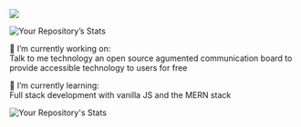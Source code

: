 

![](https://github.com/laurelayounis/laurelayounis/blob/dcb7face7620832b11a219686331999d3dc6415a/Black%20And%20Blue%20Neon%20Gradient%20Welcome%20to%20My%20Channel%20Youtube%20Intro%20Video.gif)


![Your Repository’s Stats](https://github-readme-stats.vercel.app/api?username=laurelayounis&show_icons=true)  

🔭 I’m currently working on:  
Talk to me technology an open source agumented communication board to provide accessible technology to users for free 

🌱 I’m currently learning:  
Full stack development with vanilla JS and the MERN stack

![Your Repository's Stats](https://github-readme-stats.vercel.app/api/top-langs/?username=laurelayounis&theme=blue-green)



<!--
**laurelayounis/laurelayounis** is a ✨ _special_ ✨ repository because its `README.md` (this file) appears on your GitHub profile.

Here are some ideas to get you started:

- 🔭 I’m currently working on ...
Talk to me technology: an open source agumented communication board to provide accessible technology to users for free 
- 🌱 I’m currently learning ...
- 👯 I’m looking to collaborate on ...
- 🤔 I’m looking for help with ...
- 💬 Ask me about ...
- 📫 How to reach me: ...
- 😄 Pronouns: ...
- ⚡ Fun fact: ...
-->
